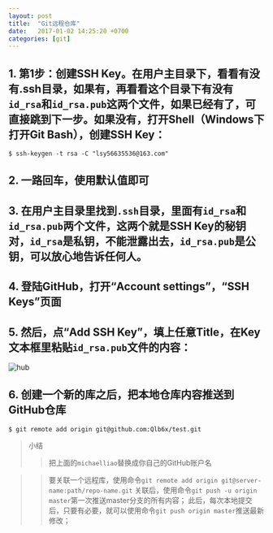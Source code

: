 ```yaml
---
layout: post
title:  "Git远程仓库"
date:   2017-01-02 14:25:20 +0700
categories: [git]
---
```


## 1. 第1步：创建SSH Key。在用户主目录下，看看有没有.ssh目录，如果有，再看看这个目录下有没有`id_rsa`和`id_rsa.pub`这两个文件，如果已经有了，可直接跳到下一步。如果没有，打开Shell（Windows下打开Git Bash），创建SSH Key：

```
$ ssh-keygen -t rsa -C "lsy56635536@163.com"
```
## 2. 一路回车，使用默认值即可
## 3. 在用户主目录里找到`.ssh`目录，里面有`id_rsa`和`id_rsa.pub`两个文件，这两个就是SSH Key的秘钥对，`id_rsa`是私钥，不能泄露出去，`id_rsa.pub`是公钥，可以放心地告诉任何人。
## 4. 登陆GitHub，打开“Account settings”，“SSH Keys”页面
## 5. 然后，点“Add SSH Key”，填上任意Title，在Key文本框里粘贴`id_rsa.pub`文件的内容：

![hub](http://139.129.117.12/img/0.png "hub")

## 6. 创建一个新的库之后，把本地仓库内容推送到GitHub仓库

```
$ git remote add origin git@github.com:Qlb6x/test.git
```

>小结
>>把上面的`michaelliao`替换成你自己的GitHub账户名

>>要关联一个远程库，使用命令`git remote add origin git@server-name:path/repo-name.git`
>>关联后，使用命令`git push -u origin master`第一次推送master分支的所有内容；
>>此后，每次本地提交后，只要有必要，就可以使用命令`git push origin master`推送最新修改；